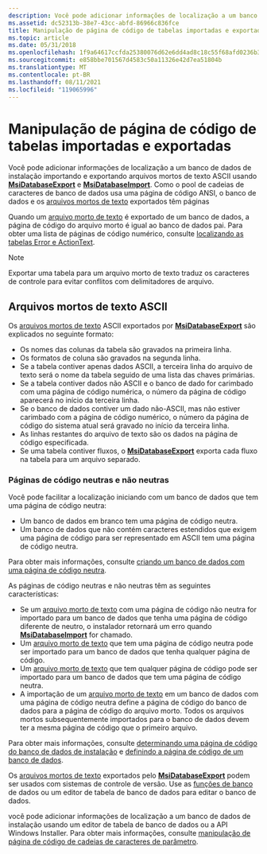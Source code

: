 ```yaml
---
description: Você pode adicionar informações de localização a um banco de dados de instalação importando e exportando arquivos mortos de texto ASCII usando MsiDatabaseExport e MsiDatabaseImport.
ms.assetid: dc52313b-38e7-43cc-abfd-86966c836fce
title: Manipulação de página de código de tabelas importadas e exportadas
ms.topic: article
ms.date: 05/31/2018
ms.openlocfilehash: 1f9a64617ccfda25380076d62e6dd4ad8c18c55f68afd0236b3258638c899f29
ms.sourcegitcommit: e858bbe701567d4583c50a11326e42d7ea51804b
ms.translationtype: MT
ms.contentlocale: pt-BR
ms.lasthandoff: 08/11/2021
ms.locfileid: "119065996"
---
```

# <a name="code-page-handling-of-imported-and-exported-tables"></a>Manipulação de página de código de tabelas importadas e exportadas

Você pode adicionar informações de localização a um banco de dados de instalação importando e exportando arquivos mortos de texto ASCII usando [**MsiDatabaseExport**](/windows/desktop/api/Msiquery/nf-msiquery-msidatabaseexporta) e [**MsiDatabaseImport**](/windows/desktop/api/Msiquery/nf-msiquery-msidatabaseimporta). Como o pool de cadeias de caracteres de banco de dados usa uma página de código ANSI, o banco de dados e os [arquivos mortos de texto](text-archive-files.md) exportados têm páginas

Quando um [arquivo morto de texto](text-archive-files.md) é exportado de um banco de dados, a página de código do arquivo morto é igual ao banco de dados pai. Para obter uma lista de páginas de código numérico, consulte [localizando as tabelas Error e ActionText](localizing-the-error-and-actiontext-tables.md).

> [!Note]  
> Exportar uma tabela para um arquivo morto de texto traduz os caracteres de controle para evitar conflitos com delimitadores de arquivo.

 

## <a name="ascii-text-archive-files"></a>Arquivos mortos de texto ASCII

Os [arquivos mortos de texto](text-archive-files.md) ASCII exportados por [**MsiDatabaseExport**](/windows/desktop/api/Msiquery/nf-msiquery-msidatabaseexporta) são explicados no seguinte formato:

-   Os nomes das colunas da tabela são gravados na primeira linha.
-   Os formatos de coluna são gravados na segunda linha.
-   Se a tabela contiver apenas dados ASCII, a terceira linha do arquivo de texto será o nome da tabela seguido de uma lista das chaves primárias.
-   Se a tabela contiver dados não ASCII e o banco de dado for carimbado com uma página de código numérica, o número da página de código aparecerá no início da terceira linha.
-   Se o banco de dados contiver um dado não-ASCII, mas não estiver carimbado com a página de código numérico, o número da página de código do sistema atual será gravado no início da terceira linha.
-   As linhas restantes do arquivo de texto são os dados na página de código especificada.
-   Se uma tabela contiver fluxos, o [**MsiDatabaseExport**](/windows/desktop/api/Msiquery/nf-msiquery-msidatabaseexporta) exporta cada fluxo na tabela para um arquivo separado.

### <a name="neutral-and-non-neutral-code-pages"></a>Páginas de código neutras e não neutras

Você pode facilitar a localização iniciando com um banco de dados que tem uma página de código neutra:

-   Um banco de dados em branco tem uma página de código neutra.
-   Um banco de dados que não contém caracteres estendidos que exigem uma página de código para ser representado em ASCII tem uma página de código neutra.

Para obter mais informações, consulte [criando um banco de dados com uma página de código neutra](creating-a-database-with-a-neutral-code-page.md).

As páginas de código neutras e não neutras têm as seguintes características:

-   Se um [arquivo morto de texto](text-archive-files.md) com uma página de código não neutra for importado para um banco de dados que tenha uma página de código diferente de neutro, o instalador retornará um erro quando [**MsiDatabaseImport**](/windows/desktop/api/Msiquery/nf-msiquery-msidatabaseimporta) for chamado.
-   Um [arquivo morto de texto](text-archive-files.md) que tem uma página de código neutra pode ser importado para um banco de dados que tenha qualquer página de código.
-   Um [arquivo morto de texto](text-archive-files.md) que tem qualquer página de código pode ser importado para um banco de dados que tem uma página de código neutra.
-   A importação de um [arquivo morto de texto](text-archive-files.md) em um banco de dados com uma página de código neutra define a página de código do banco de dados para a página de código do arquivo morto. Todos os arquivos mortos subsequentemente importados para o banco de dados devem ter a mesma página de código que o primeiro arquivo.

Para obter mais informações, consulte [determinando uma página de código do banco de dados de instalação](determining-an-installation-database-s-code-page.md) e [definindo a página de código de um banco de dados](setting-the-code-page-of-a-database.md).

Os [arquivos mortos de texto](text-archive-files.md) exportados pelo [**MsiDatabaseExport**](/windows/desktop/api/Msiquery/nf-msiquery-msidatabaseexporta) podem ser usados com sistemas de controle de versão. Use as [funções de banco](database-functions.md) de dados ou um editor de tabela de banco de dados para editar o banco de dados.

você pode adicionar informações de localização a um banco de dados de instalação usando um editor de tabela de banco de dados ou a API Windows Installer. Para obter mais informações, consulte [manipulação de página de código de cadeias de caracteres de parâmetro](code-page-handling-of-parameter-strings.md).

 

 



